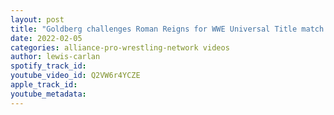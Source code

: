```yaml
---
layout: post
title: "Goldberg challenges Roman Reigns for WWE Universal Title match at Elimination Chamber!!!!!!!!!!!!!!!"
date: 2022-02-05
categories: alliance-pro-wrestling-network videos
author: lewis-carlan
spotify_track_id: 
youtube_video_id: Q2VW6r4YCZE
apple_track_id: 
youtube_metadata: 
---
```

